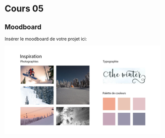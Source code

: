 # Cours 05
## Moodboard

Insérer le moodboard de votre projet ici: 

![Moodboard](Images/Moodboard_snow.jpg)
